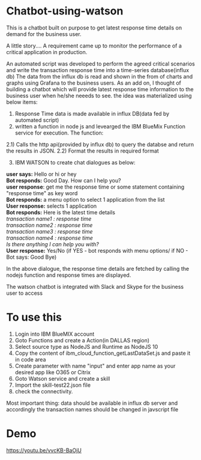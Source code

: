 # Chatbot-using-watson
This is a chatbot built on purpose to get latest response time details on demand for the business user.

A little story....
A requirement came up to monitor the performance of a critical application in production. 

An automated script was developed to perform the agreed critical scenarios and write the transaction response time into a time-series database(influx db)
The data from the influx db is read and shown in the from of charts and graphs using Grafana to the business users.
As an add on, I thought of building a chatbot which will provide latest response time information to the business user when he/she neeeds to see.
the idea was materialized using below items:
1) Response Time data is made available in influx DB(data fed by automated script)
2) written a function in node js and levearged the IBM BlueMix Function service for execution. The function:

  2.1) Calls the http api(provided by influx db) to query the databse and return the results in JSON.
  2.2) Format the results in required format
  
3) IBM WATSON to create chat dialogues as below:<br />

  **user says:** Hello or hi or hey<br />
  **Bot responds:** Good Day. How can I help you?<br />
  **user response**: get me the response time or some statement containing "response time" as key word<br />
  **Bot responds:** a menu option to select 1 application from the list<br />
  **User response:** selects 1 application<br />
  **Bot responds:** Here is the latest time details<br />
                    _transaction name1 : response time<br />_
                    _transaction name2 : response time<br />_
                    _transaction name3 : response time<br />_
                    _transaction name4 : response time<br />_
                  _Is there anything I can help you with?<br />_
  **User response:** Yes/No (if YES - bot responds with menu options/ if NO - Bot says: Good Bye)<br />
              
In the above dialogue, the response time details are fetched by calling the nodejs function and response times are displayed.

The watson chatbot is integrated with Slack and Skype for the business user to access

# To use this
1) Login into IBM BlueMIX account
2) Goto Functions and create a Action(in DALLAS region)
3) Select source type as NodeJS and Runtime as NodeJS 10
4) Copy the content of ibm_cloud_function_getLastDataSet.js and paste it in code area
5) Create parameter with name "input" and enter app name as your desired app like O365 or Citrix
6) Goto Watson service and create a skill
7) Import the skill-test22.json file
8) check the connectivity.

Most important thing: data should be available in influx db server and accordingly the transaction names should be changed in javscript file

# Demo
https://youtu.be/vvcKB-BaOjU
